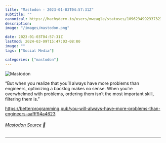 ```yaml
---
title: "Mastodon - 2023-01-03T04:57:31Z"
subtitle: ""
canonical: https://hachyderm.io/users/mweagle/statuses/109623499233732341
description:
image: "/images/mastodon.png"

date: 2023-01-03T04:57:31Z
lastmod: 2024-03-09T15:47:03-08:00
image: ""
tags: ["Social Media"]

categories: ["mastodon"]
---
```

![Mastodon](/images/mastodon.png)

<p>“But when you realize that you’ll always have more problems than engineers, optimizing a backlog makes no sense. When you’re overwhelmed with problems, ordering them isn’t the most important skill, filtering them is.”</p><p><a href="https://betterprogramming.pub/you-will-always-have-more-problems-than-engineers-aafff94a4623" target="_blank" rel="nofollow noopener noreferrer" translate="no"><span class="invisible">https://</span><span class="ellipsis">betterprogramming.pub/you-will</span><span class="invisible">-always-have-more-problems-than-engineers-aafff94a4623</span></a></p>


###### [Mastodon Source 🐘](https://hachyderm.io/@mweagle/109623499233732341)

___
